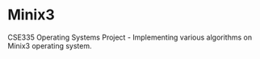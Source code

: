 # Minix3
 CSE335 Operating Systems Project - Implementing various algorithms on Minix3 operating system.
